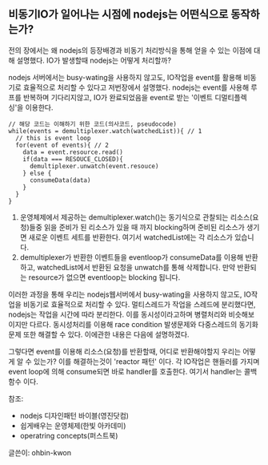## 비동기IO가 일어나는 시점에 nodejs는 어떤식으로 동작하는가?

전의 장에서는 왜 nodejs의 등장배경과 비동기 처리방식을 통해 얻을 수 있는 이점에 대해 설명했다. IO가 발생할때 nodejs는 어떻게 처리할까?

nodejs 서버에서는 busy-wating을 사용하지 않고도, IO작업을 event를 활용해 비동기로 효율적으로 처리할 수 있다고 저번장에서 설명했다.
nodejs는 event를 사용해 루프를 반복하며 기다리지않고, IO가 완료되었음을 event로 받는 '이벤트 디멀티플렉싱'을 이용한다.
```
// 해당 코드는 이해하기 위한 코드(의사코드, pseudocode)
while(events = demultiplexer.watch(watchedList)){ // 1
  // this is event loop
  for(event of events){ // 2
    data = event.resource.read()
    if(data === RESOUCE_CLOSED){
      demultiplexer.unwatch(event.resouce)
    } else {
      consumeData(data)
    }
  }
}
``` 
1. 운영체제에서 제공하는 demultiplexer.watch()는 동기식으로 관찰되는 리소스(요청)들중 읽을 준비가 된 리소스가 있을 때 까지 blocking하며 준비된 리소스가 생기면 새로운 이벤트 세트를 반환한다. 여기서 watchedList에는 각 리소스가 있습니다.
2. demultiplexer가 반환한 이벤트들을 eventloop가 consumeData를 이용해 반환하고, watchedList에서 반환된 요청을 unwatch를 통해 삭제합니다. 만약 반환되는 resource가 없으면 eventloop는 blocking 됩니다.

이러한 과정을 통해 우리는 nodejs웹서버에서 busy-wating을 사용하지 않고도, IO작업을 비동기로 효율적으로 처리할 수 있다. 멀티스레드가 작업을 스레드에 분리했다면, nodejs는 작업을 시간에 따라 분리한다. 이를 동시성이라고하며 병렬처리와 비슷해보이지만 다르다. 동시성처리를 이용해 race condition 발생문제와 다중스레드의 동기화문제 또한 해결할 수 있다. 이에관한 내용은 다음에 설명하겠다.

그렇다면 event를 이용해 리소스(요청)를 반환할때, 어디로 반환해야할지 우리는 어떻게 알 수 있는가? 이를 해결하는것이 'reactor 패턴' 이다. 각 IO작업은 핸들러를 가지며 event loop에 의해 consume되면 바로 handler를 호출한다. 여기서 handler는 콜백함수 이다. 




참조:
 - nodejs 디자인패턴 바이블(영진닷컴)
 - 쉽게배우는 운영체제(한빛 아카데미)
 - operatring concepts(퍼스트북)

글쓴이: ohbin-kwon